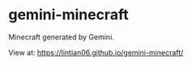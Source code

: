 # gemini-minecraft
Minecraft generated by Gemini.

View at: https://lintian06.github.io/gemini-minecraft/
